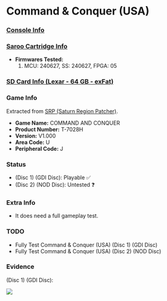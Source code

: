 # Command & Conquer (USA)

### [Console Info](../../../../../Info/Consoles/VA13/README.md)

### [Saroo Cartridge Info](../../../../../Info/Cartridges/RetroGameParadiseStore/1.32F/README.md)

- <b>Firmwares Tested:</b>
  1. MCU: 240627, SS: 240627, FPGA: 05

### [SD Card Info (Lexar - 64 GB - exFat)](../../../../../Info/SdCards/Lexar/64GB/exfat/README.md)

### Game Info

Extracted from [SRP (Saturn Region Patcher)](https://segaxtreme.net/resources/saturn-region-patcher.81/download).

- <b>Game Name:</b> COMMAND AND CONQUER
- <b>Product Number:</b> T-7028H
- <b>Version:</b> V1.000
- <b>Area Code:</b> U
- <b>Peripheral Code:</b> J

### Status

- (Disc 1) (GDI Disc): Playable :white_check_mark:
- (Disc 2) (NOD Disc): Untested :question:

### Extra Info

- It does need a full gameplay test.

### TODO

- Fully Test Command & Conquer (USA) (Disc 1) (GDI Disc)
- Fully Test Command & Conquer (USA) (Disc 2) (NOD Disc)

### Evidence

(Disc 1) (GDI Disc):

[![](https://img.youtube.com/vi/NGPEsc2oIic/0.jpg)](https://www.youtube.com/watch?v=NGPEsc2oIic)
